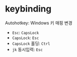 # keybinding

Autohotkey: Windows 키 매핑 변경

* `Esc`: `CapsLock`
* `CapsLock`: `Esc`
* `CapsLock` 홀딩: `Ctrl`
* `jk` 동시입력: `Esc`
